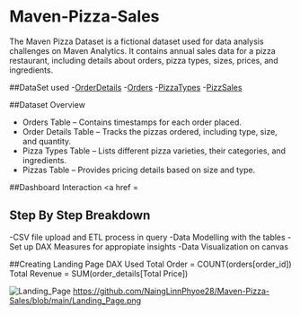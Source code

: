 # Maven-Pizza-Sales
The Maven Pizza Dataset is a fictional dataset used for data analysis challenges on Maven Analytics. It contains annual sales data for a pizza restaurant, including details about orders, pizza types, sizes, prices, and ingredients.

##DataSet used
-<a href="https://github.com/NaingLinnPhyoe28/Maven-Pizza-Sales/blob/main/order_details.csv">OrderDetails</a>
-<a href="https://github.com/NaingLinnPhyoe28/Maven-Pizza-Sales/blob/main/orders.csv">Orders</a>
-<a href="https://github.com/NaingLinnPhyoe28/Maven-Pizza-Sales/blob/main/pizza_types.csv">PizzaTypes<a/>
-<a href="https://github.com/NaingLinnPhyoe28/Maven-Pizza-Sales/blob/main/pizzas.csv">PizzSales<a/>

##Dataset Overview
- Orders Table – Contains timestamps for each order placed.
- Order Details Table – Tracks the pizzas ordered, including type, size, and quantity.
- Pizza Types Table – Lists different pizza varieties, their categories, and ingredients.
- Pizzas Table – Provides pricing details based on size and type.


##Dashboard Interaction
<a href =

## Step By Step Breakdown
-CSV file upload and ETL process in query
-Data Modelling with the tables
-Set up DAX Measures for appropiate insights
-Data Visualization on canvas

##Creating Landing Page
DAX Used
Total Order = COUNT(orders[order_id])
Total Revenue = SUM(order_details[Total Price])

![Landing_Page](https://github.com/user-attachments/assets/65bfe69d-bd26-497c-a869-e8edc4e81b13)
https://github.com/NaingLinnPhyoe28/Maven-Pizza-Sales/blob/main/Landing_Page.png



